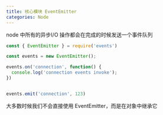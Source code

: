 ```yaml
---
title: 核心模块 EventEmitter
categories: Node
---
```


node 中所有的异步I/O 操作都会在完成的时候发送一个事件队列

```javascript
const { EventEmitter } = require('events')

const events = new EventEmitter();

events.on('connection', function() {
  console.log('connection events invoke');
})


events.emit('connection', 123)
```

大多数时候我们不会直接使用 EventEmitter，而是在对象中继承它
